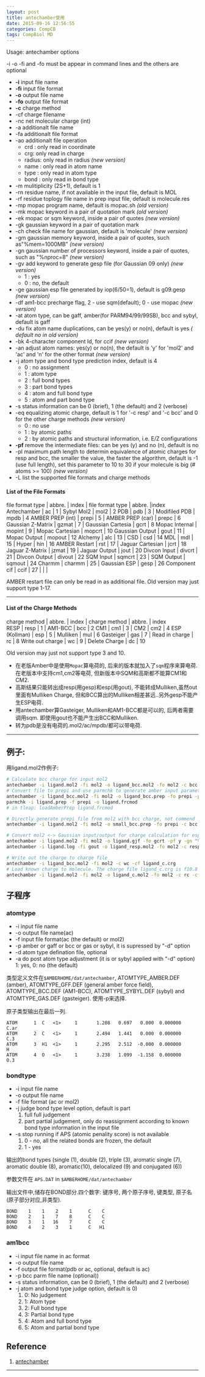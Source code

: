 ```yaml
---
layout: post
title: antechamber使用
date: 2015-09-16 12:56:55
categories: CompCB
tags: CompBiol MD
---
```


Usage: antechamber options

-i -o -fi and -fo must be appear in command lines and the others are optional

- **-i**   input file name
- **-fi**  input file format
- **-o**  output file name
- **-fo**  output file format
- **-c**  charge method
- -cf  charge filename
- -nc  net molecular charge (int)
- -a   additionalt file name
- -fa  additionalt file format
- -ao  additionalt file operation
    - crd : only read in coordinate
    - crg: only read in charge
    - radius: only read in radius *(new version)*
    - name  : only read in atom name
    - type  : only read in atom type
    - bond  : only read in bond type 
- -m   mulitiplicity (2S+1), default is 1
- -rn  residue name, if not available in the input file, default is MOL
- -rf  residue toplogy file name in prep input file, default is molecule.res
- -mp  mopac program name, default is mopac.sh *(old version)*
- -mk  mopac keyword in a pair of quotation mark *(old version)*
- -ek  mopac or sqm keyword, inside a pair of quotes *(new version)*
- -gk  gaussian keyword in a pair of quotation mark
- -ch  check file name for gaussian, default is 'molecule' *(new version)*
- -gm  gaussian memory keyword, inside a pair of quotes, such as"%mem=1000MB" *(new version)*
- -gn  gaussian number of processors keyword, inside a pair of quotes, such as "%nproc=8" *(new version)*
- -gv  add keyword to generate gesp file (for Gaussian 09 only) *(new version)*
	- 1    : yes
	- 0    : no, the default
- -ge  gaussian esp file generated by iop(6/50=1), default is g09.gesp *(new version)*
- -df  am1-bcc precharge flag, 2 - use sqm(default); 0 - use mopac *(new version)*
- -at  atom type, can be gaff, amber(for PARM94/99/99SB), bcc and sybyl, default is gaff
- -du  fix atom name duplications, can be yes(y) or no(n), default is yes *( default no in old version)*
- -bk  4-character component Id, for ccif *(new version)*
- -an  adjust atom names: yes(y) or no(n), the default is 'y' for 'mol2' and 'ac' and 'n' for the other format *(new version)*
- -j   atom type and bond type prediction index, default is 4 
    - 0    : no assignment
    - 1    : atom type 
    - 2    : full  bond types 
    - 3    : part  bond types 
    - 4    : atom and full bond type 
    - 5    : atom and part bond type 
- -s   status information can be 0 (brief), 1 (the default) and 2 (verbose)
- -eq  equalizing atomic charge, default is 1 for '-c resp' and '-c bcc' and 0 for the other charge methods *(new version)*
	- 0    : no use
	- 1    : by atomic paths 
	- 2    : by atomic paths and structural information, i.e. E/Z configurations
- **-pf**  remove the intermediate files: can be yes (y) and no (n), default is no
- -pl  maximum path length to determin equivalence of atomic charges for resp and bcc, the smaller the value, the faster the algorithm, default is -1 (use full length), set this parameter to 10 to 30 if your molecule is big (# atoms >= 100) *(new version)*
- -L	list the supported file formats and charge methods

#### List of the File Formats  

file format type  | abbre.  | index | file format type  | abbre.   |index
Antechamber       |  ac     |    1  | Sybyl Mol2        |   mol2   |   2 
PDB               |  pdb    |    3  | Modifiled PDB     |   mpdb   |   4 
AMBER PREP (int)  |  prepi  |    5  | AMBER PREP (car)  |   prepc  |   6 
Gaussian Z-Matrix |  gzmat  |    7  | Gaussian Cartesia |   gcrt   |   8 
Mopac Internal    |  mopint |    9  | Mopac Cartesian   |   mopcrt |  10 
Gaussian Output   |  gout   |   11  | Mopac Output      |   mopout |  12 
Alchemy           |  alc    |   13  | CSD               |   csd    |  14 
MDL               |  mdl    |   15  | Hyper             |   hin    |  16 
AMBER Restart     |  rst    |   17  | Jaguar Cartesian  |   jcrt   |  18 
Jaguar Z-Matrix   | jzmat   |   19  | Jaguar Output     |   jout   |  20
Divcon Input      | divcrt  |   21  | Divcon Output     |   divout |  22
SQM Input         | sqmcrt  |   23  | SQM Output        |   sqmout |  24
Charmm            | charmm  |   25  | Gaussian ESP      |   gesp   |  26
Component cif     | ccif    |   27  |                   |          |   

AMBER restart file can only be read in as additional file. Old version may just support type 1-17.

--------------------------------------------------------------

#### List of the Charge Methods  

charge method    | abbre. | index | charge method   | abbre. | index  
RESP             |  resp  |   1   |  AM1-BCC        |   bcc  |    2
CM1              |  cm1   |   3   |  CM2            |   cm2  |    4
ESP (Kollman)    |  esp   |   5   |  Mulliken       |   mul  |    6
Gasteiger        |  gas   |   7   |  Read in charge |   rc   |    8
Write out charge |  wc    |   9   |  Delete Charge  |   dc   |   10

Old version may just not support type 3 and 10.

- 在老版Amber中是使用`Mopac`算电荷的, 后来的版本就加入了`sqm`程序来算电荷. 在老版本中支持cm1,cm2等电荷, 但新版本中SQM和高斯都不能算CM1和CM2.  
- 高斯结果只能转出成resp(用gesp)和esp(用gout), 不能转成Mulliken,虽然out里面有Mulliken Charge, 但和BCC算出的Mulliken相差甚远..另外gesp不能产生ESP电荷.  
- 用antechamber算Gasteiger, Mulliken和AM1-BCC都是可以的, 后两者需要调用sqm. 即使用gout也不能产生出BCC和Mulliken.   
- 转为pdb是没有电荷的.mol2/ac/mpdb/都可以带电荷.

----------------------------------------------------------------

## 例子:
用ligand.mol2作例子:

~~~bash
# Calculate bcc charge for input mol2
antechamber -i ligand.mol2 -fi mol2 -o ligand_bcc.mol2 -fo mol2 -c bcc -pf y
# Convert file to prepi and use parmchk to generate amber input parameter
antechamber -i ligand_bcc.mol2 -fi mol2 -o ligand_bcc.prep -fo prepi -pf y
parmchk -i ligand.prep -f prepi -o ligand.frcmod
# in tleap: loadAmberPrep ligand.frcmod

# Directly generate prepi file from mol2 with bcc charge, not commend
antechamber -i ligand.mol2 -fi mol2 -o small_bcc.prep -fo prepi -c bcc -pf y

# Convert mol2 <-> Gaussian input/output for charge calculation for esp/resp
antechamber -i ligand.mol2 -fi mol2 -o ligand.gjf -fo gcrt -pf y -gn "%nproc=8" -gm "%mem=1000MB"
antechamber -i ligand.log -fi gout -o ligand_resp.mol2 -fo mol2 -c resp -pf y

# Write out the charge to charge file
antechamber -i ligand_bcc.mol2 -fi mol2 -c wc -cf ligand_c.crg
# Load known charge to molecule. The charge file ligand_c.crg is f10.8  8charge/per line
antechamber -i ligand.mol2 -fi mol2 -o ligand_c.mol2 -fo mol2 -c rc -cf ligand_c.crg
~~~



## 子程序

### atomtype

- -i input file name
- -o output file name(ac)
- -f input file format(ac (the default) or mol2)
- -p amber or gaff or bcc or gas or sybyl, it is supressed by "-d" option
- -d atom type defination file, optional
- -a do post atom type adjustment (it is or sybyl applied with "-d" option) 1: yes, 0: no (the default)

类型定义文件在`$AMBERHOME/dat/antechamber`, ATOMTYPE\_AMBER.DEF (amber), ATOMTYPE\_GFF.DEF (general amber force field), ATOMTYPE\_BCC.DEF (AM1-BCC), ATOMTYPE\_SYBYL.DEF (sybyl) and ATOMTYPE\_GAS.DEF (gasteiger). 使用-p来选择.

原子类型输出在最后一列.

~~~
ATOM      1  C   <1>     1       1.208   0.697   0.000  0.000000      C.ar
ATOM      2  C   <1>     1       2.494   1.441   0.000  0.000000       C.3
ATOM      3  H1  <1>     1       2.295   2.512  -0.000  0.000000         H
ATOM      4  O   <1>     1       3.238   1.099  -1.158  0.000000       O.3
~~~

### bondtype

- -i input file name 
- -o output file name 
- -f file format (ac or mol2)
- -j judge bond type level option, default is part
	1. full  full judgement
	2. part  partial judgement, only do reassignment according to known bond type information in the input file
- -s stop running if APS (atomic penality score) is not available
	1. 0 - no, all the related bonds are frozen, the default
	2. 1 - yes

输出的bond types (single (1), double (2), triple (3), aromatic single (7), aromatic double (8), aromatic(10), delocalized (9) and conjugated (6))

参数文件在 `APS.DAT` in `$AMBERHOME/dat/antechamber`

输出文件中,储存在BOND部分.四个数字: 键序号, 两个原子序号, 键类型, 原子名(原子部分对应,非类型).

~~~
BOND    1    1    2    1      C    C
BOND    2    1    7    8      C    C
BOND    3    1   16    7      C    C
BOND    4    2    3    1      C   H1
~~~

### am1bcc

- -i input file name in ac format 
- -o output file name 
- -f output file format(pdb or ac, optional, default is ac)
- -p bcc parm file name (optional))
- -s status information, can be 0 (brief), 1 (the default) and 2 (verbose)
- -j atom and bond type judge option, default is 0)
	1. 0: No judgement
	1. 1: Atom type
	1. 2: Full bond type
	1. 3: Partial bond type
	1. 4: Atom and full bond type
	1. 5: Atom and partial bond type


## Reference

1. [antechamber](http://ambermd.org/antechamber/ac.html#antechamber)

------
